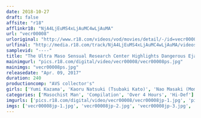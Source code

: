 ```yaml
---
date: 2018-10-27
draft: false
affsite: "r18"
afflinkr18: "NjA4LjEuMS4xLjAuMC4wLjAuMA"
url: "vecr00008"
urloriginal: "http://www.r18.com/videos/vod/movies/detail/-/id=vecr00008"
urlfinal: "http://media.r18.com/track/NjA4LjEuMS4xLjAuMC4wLjAuMA/videos/vod/movies/detail/-/id=vecr00008"
samplevid: "----"
title: "The Ultra Maso Sensual Research Center Highlights Dangerous Ejaculation! Club The Succubus"
mainimgurl: "pics.r18.com/digital/video/vecr00008/vecr00008ps.jpg"
mainimgs: "vecr00008ps.jpg"
releasedate: "Apr. 09, 2017"
duration: 240
productioncomp: "AVS collector's"
girls: ['Yumi Kazama', 'Kaoru Natsuki (Tsubaki Kato)', 'Nao Masaki (Momo Kaede, Natsuki Ando)', 'Megumi Shino', 'Yuki Shin', 'Ayako Kano', 'Miki Sunohara', 'Kurea Hasumi', 'Natsuku Hasegawa', 'Hana Kano']
categories: ['Masochist Man', 'Compilation', 'Over 4 Hours', 'Hi-Def']
imgurls: ['pics.r18.com/digital/video/vecr00008/vecr00008jp-1.jpg', 'pics.r18.com/digital/video/vecr00008/vecr00008jp-2.jpg', 'pics.r18.com/digital/video/vecr00008/vecr00008jp-3.jpg', 'pics.r18.com/digital/video/vecr00008/vecr00008jp-4.jpg', 'pics.r18.com/digital/video/vecr00008/vecr00008jp-5.jpg', 'pics.r18.com/digital/video/vecr00008/vecr00008jp-6.jpg', 'pics.r18.com/digital/video/vecr00008/vecr00008jp-7.jpg', 'pics.r18.com/digital/video/vecr00008/vecr00008jp-8.jpg', 'pics.r18.com/digital/video/vecr00008/vecr00008jp-9.jpg', 'pics.r18.com/digital/video/vecr00008/vecr00008jp-10.jpg', 'pics.r18.com/digital/video/vecr00008/vecr00008jp-11.jpg', 'pics.r18.com/digital/video/vecr00008/vecr00008jp-12.jpg', 'pics.r18.com/digital/video/vecr00008/vecr00008jp-13.jpg', 'pics.r18.com/digital/video/vecr00008/vecr00008jp-14.jpg', 'pics.r18.com/digital/video/vecr00008/vecr00008jp-15.jpg', 'pics.r18.com/digital/video/vecr00008/vecr00008jp-16.jpg', 'pics.r18.com/digital/video/vecr00008/vecr00008jp-17.jpg', 'pics.r18.com/digital/video/vecr00008/vecr00008jp-18.jpg', 'pics.r18.com/digital/video/vecr00008/vecr00008jp-19.jpg', 'pics.r18.com/digital/video/vecr00008/vecr00008jp-20.jpg']
imgs: ['vecr00008jp-1.jpg', 'vecr00008jp-2.jpg', 'vecr00008jp-3.jpg', 'vecr00008jp-4.jpg', 'vecr00008jp-5.jpg', 'vecr00008jp-6.jpg', 'vecr00008jp-7.jpg', 'vecr00008jp-8.jpg', 'vecr00008jp-9.jpg', 'vecr00008jp-10.jpg', 'vecr00008jp-11.jpg', 'vecr00008jp-12.jpg', 'vecr00008jp-13.jpg', 'vecr00008jp-14.jpg', 'vecr00008jp-15.jpg', 'vecr00008jp-16.jpg', 'vecr00008jp-17.jpg', 'vecr00008jp-18.jpg', 'vecr00008jp-19.jpg', 'vecr00008jp-20.jpg']
---
```

